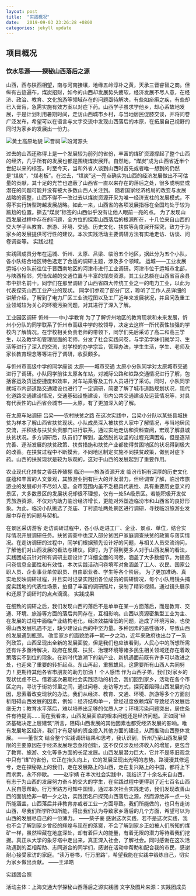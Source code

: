 ```yaml
---
layout: post
title:  "实践概况"
date:   2019-09-03 23:26:28 +0800
categories: jekyll update
---
```


## 项目概况
### 饮水思源——探秘山西落后之源

山西，西与陕西相望，南与河南接壤，地缘五岭淳朴之黄，天承三晋睿智之商。但纵有古迹遍布，煤炭招财，如今的山西却发展势头疲软，经济发展不尽人意，在经济、政治、教育、文化旅游等领域存在的问题亟待解决，有些如疥癣之疾，有些却已入膏肓，急需实施有效方案以对症下药。山西学子虽求学他乡，却心系故地发展，于是计划利用暑期时间，走访山西城市乡村，与当地居民促膝交谈，并将问卷广泛发布，希望可以在语言与文字交流中发现山西落后的本原，在拓展自己视野的同时为家乡的发展出一份力。

![黄土高原地貌](http://39.107.101.41/ShanXi_Exploring/picture/1.jpg)
![晋祠]({{OUTER_RESOURSE}}/ShanXi_Exploring/assets/picture/2.jpg)				![汾河源头]({{BASE_PATH}}/ShanXi_Exploring/assets/picture/3.jpg)

过去的山西还称得上是一个发展较为前列的省份，丰富的煤矿资源撑起了整个山西的经济，几乎所有的发展也都是围绕煤炭展开。自然地，“煤炭”成为山西省近半个世纪以来的标签。时至今天，当和外省人谈到山西时首先或者唯一想到的仍然是“煤炭”，“煤老板”。在过去，“煤炭”这一亮点确实为山西的经济发展做出不可估量的贡献，其十足的光芒也遮蔽了山西省一直以来存在的落后之处，很多或明显或潜在的问题可能并没有被大多数山西人关注到。
随着国家经济格局的改变与发展战略的调整，山西不得不一改过去以煤炭资源开采为唯一经济支柱的发展模式，不得不实行转型跨越发展战略。如此一来，山西省的各项发展指标在全国均处于较为尴尬的位置。撕去“煤炭”标签的山西似乎没有让他人眼前一亮的点。
为了发现山西发展过程中存在的问题，全方位的探索山西落后的根源所在，十几位来自山西的交大学子从教育、旅游、环境、交通、历史文化、扶贫等角度展开探究，致力于为家乡的发展提供可行性的建议。本次实践活动主要调研方法有实地走访、访谈、问卷调查等。
实践过程

实践团成员分布在运城、忻州、太原、吕梁、临汾五个地区，据此分为五个小队，各小队结合地区特色选定了合适的调研主题，涉及多个领域。
运城——工业发展
运城小分队前往位于晋西南地区的河津市进行工业调研。河津市位于运城市北部，与陕西相邻，凭借优越的交通位置与丰富的煤炭资源，其工业总额在山西省百余县市中排名前十。同学们在那里调研了山西省四大传统工业之一的电力工业，以此为代表探究山西工业产业的现状。
同学们参观了部分厂区，聆听了工作人员详细的讲解介绍，了解到了电力厂区工业流程图以及工厂近年来发展状况，并且问及重工业领域较为关心的环境污染问题，对其进行了深入了解。
 
工业园区调研
忻州——中小学教育
为了了解忻州地区的教育现状和未来发展，忻州小分队的同学联系了忻州市高级中学的校领导，决定去这样一所代表性较强的学校内了解情况。在学校相关负责老师的带领下，同学们先后采访了高二和高三学生，以及教学和管理层面的老师，分发了社会实践问卷，与学弟学妹们就学习、生活等进行了深入的交流，对学校的办学宗旨，管理办法，学生生活，学生、老师及家长教育理念等等进行了调研，收获颇多。
 
与忻州市高级中学的同学座谈
太原——城市交通
太原小分队同学对太原城市交通进行了调研。小队同学前往太原各车站，对城际公路和铁路交通情况进行了解，包括客运及货运便捷度和效率，对车站乘客及工作人员进行了采访。同时，小队同学就城市内部道路交通建设也进行了一定调研，简要了解了城市道路规划状况，现代化道路交通建设情况，交通基础设施建设，市内公共交通建设及运营情况等，对具有代表性的山西省会城市——太原，有了更加深入的了解。
 
在太原车站调研
吕梁——农村扶贫之路
在这次实践中，吕梁小分队以某些县城扶贫为样本了解山西省扶贫现状。小队成员深入被扶贫人家中了解情况，与当地居民交流，并积极与扶贫负责部门进行联系，通过实地走访和资料查阅，宏观了解县城扶贫状况。多方调研后，队员们了解到，虽然脱贫攻坚的过程充满困难，但是逐渐完善、逐渐发展的扶贫政策、扶贫措施和扶贫产业都使得贫困地区的状况得到极大的改善。在扶贫过程中不断摸索，不同地区制定实施不同扶贫政策，做到对症下药。山西的扶贫现状是较为乐观的，这对于山西的发展起到了重要作用。
 
农业现代化扶贫之香菇养殖棚
临汾——旅游资源开发
临汾市拥有深厚的历史文化底蕴和丰富的人文景观，其旅游业拥有巨大的开发潜力，但经调查了解，临汾市旅游业的发展却并不尽如人意。全市范围内虽不乏极具代表性、具有重要历史意义的景区，大多数景区的发展状况却很不理想，仅有一处5A级景区。若能积极开发优秀旅游资源，不仅对内助力临汾经济增长，更能对外塑造临汾市和山西省的良好形象。为此，临汾小队挑选了尧庙、丁村遗址两处景区进行调研，寻找临汾旅游业发展中存在的问题与契机。
 
在景区采访游客
走访调研过程中，各小队走进工厂、企业、景点、单位，结合实际情况开展调研任务。扶贫调查中也深入部分贫困户家庭调查扶贫的政策与落实情况。在走访调研的过程中，同学们根据预先设计好的问题，与相关人员交流询问，了解他们对山西发展的看法与建议。同时，为了得到更多人对于山西发展的看法，实践团成员针对所有调研主题设计了详细全面的问卷，涵盖了大多数细节。为提高问卷信息全面性和有效性，本次实践活动问卷填写对象涵盖了工人、农民、国家公职人员、企业事业单位职员、自由职业者、学生等各个阶层。
为了更加准确、真实地反映调研过程，并且实时记录实践团各位成员的调研情况，每个小队用镜头捕捉实践地的代表性场景，拍摄了丰富的调研照片，录制了精彩视频。通过镜头展示和还原了调研时的点点滴滴。
实践成果

在细致的调研之后，我们发现山西的落后不是单单在某一方面落后，而是教育、交通、环境、旅游等方面的落后共同存在，互相影响。山西以资源密集型工业为主、在发展的过程中面临产业结构老化，经济效益降低的问题，造成了环境污染，也使得山西发展机遇不足，缺少建设山西的中坚力量。多种因素的恶性循环，导致山西的发展遇到瓶颈。
改变家乡的面貌绝非一朝一夕之功，近年来政府也出台了一系列政策，山西呈现出全新的发展面貌，但是我们也应该看到，人民心中的所想所需还有许多亟待解决，政府在反腐、扶贫、治理环境等诸多民生相关领域还存在着政策落实不到位的现象。在新时代浪潮下的新产业、新机遇面前既有许多可以改进之处，也迎来了重要的转折起点。东山再起，重振雄风，这需要所有山西人共同努力！更期待其他各省市朋友的助力加油！
个人感悟
作为山西子弟，我们对家乡的现状忧虑不已。借着这次暑期社会实践活动的机会，我们回到家乡，活动在各个市区之内，寻访于街坊邻里之间，通过问卷、走访等方式，探究着阻碍山西发展的动因，思索着改变现状的办法。我们从经济、教育、交通、环境、旅游等多个方面剖析阻碍山西发展的因素，例如：经济结构单一，曾经过度依赖煤矿导致经济发展后继无力；教育水平落后，难以培养出足够的优质人才；环境污染问题突出，居住条件有待提高……而在我看来，山西发展面临的根本问题还是经济问题。正如同“经济基础决定上层建筑”所言，阻碍山西发展的其他因素也都受经济发展的影响。唯有发展地区经济，我们才有足够的资金投入其他方面的建设，从而推动山西整体发展。
                             			——董世文
结合整个实践调研结果和思考，我认识到，忻州乃至山西发展受限的主要原因在于经济发展理念亟待创新，这不仅仅涉及经济收入的增加，更包含了教育、旅游、文化等多方面的长足发展。山西发展潜力巨大，它并不是陈旧观念中只有“煤”的省份，它正在抬头向上，它的发展呈现出光明的态势。路漫漫其修远兮，走在探秘路上的我们，走在发展路上的山西，走在复兴路上的中国，都将上下而求索，永不停歇。
                             ——赵宇婧
在本次社会实践中，我结识了十余名来自山西，有志于为山西的发展努力奋斗的交大的学生，在实践过程中更得到了近七百名山西人民自愿帮助。行万里路方可知中国情，通过本次社会实践走访，我们发现改善山西的面貌绝非一朝一夕之功，实践团名曰探究山西落后之源，然而源绝非一点一处所能涵盖，山西落后并非教育亦或者工业一方面导致。我们所能做的，也只有走访山西，尽我们所学所知所能，得出我们认为导致家乡落后的几个方面，希望可以为山西的发展尽自己的一份薄力。
                             ——柴子豪
感谢这次实践，若不是这次实践，我也不会了解到家乡曾经的辉煌与现在的落寞，不会了解到家乡正如被人们所知的煤矿一样，虽然埋藏在地底深处，却有着巨大的能量，有着无限的潜力等待着我们挖掘。真正从大学的象牙塔中走出来，真正深入社会，了解社会。同时感谢在这次活动遇到的互相帮助、志同道合的同学们，感谢在活动中帮助和配合我的市民，感谢耐心接受家访的家庭。“读万卷书，行万里路”，希望我能在实践中锻炼自己，切实为家乡做出贡献。
                             ——王泽皓
 
实践团合照

活动主体：上海交通大学探秘山西落后之源实践团
文字及图片来源：实践团成员

